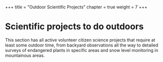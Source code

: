+++
title = "Outdoor Scientific Projects"
chapter = true
weight = 7
+++

# Scientific projects to do outdoors

This section has all active volunteer citizen science projects that require at least some outdoor time, from backyard observations all the way to detailed surveys of endangered plants in specific areas and snow level monitoring in mountainous areas.
